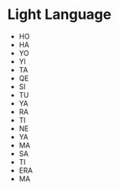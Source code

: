 # Light Language

- HO
- HA
- YO
- YI
- TA
- QE
- SI
- TU
- YA
- RA
- TI
- NE
- YA
- MA
- SA
- TI
- ERA
- MA